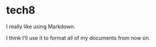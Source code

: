 # tech8
<p>I really like using Markdown.</p>

<p>I think I'll use it to format all of my documents from now on.</p>